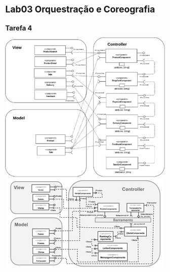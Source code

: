 # Lab03 Orquestração e Coreografia

## Tarefa 4

![Diagrama 1 Image](images/diagrama-tarefa1.png)
![Diagrama 2 Image](images/diagrama-tarefa2.png)
